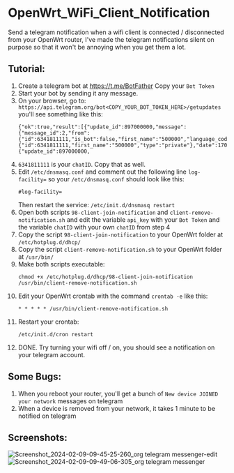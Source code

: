 # OpenWrt_WiFi_Client_Notification
Send a telegram notification when a wifi client is connected / disconnected from your OpenWrt router, I've made the telegram notifications silent on purpose so that it won't be annoying when you get them a lot.

## Tutorial:
1. Create a telegram bot at https://t.me/BotFather Copy your `Bot Token`
2. Start your bot by sending it any message.
3. On your browser, go to: `https://api.telegram.org/bot<COPY_YOUR_BOT_TOKEN_HERE>/getupdates` you'll see something like this:
   ```
   {"ok":true,"result":[{"update_id":897000000,"message":{"message_id":2,"from":{"id":6341811111,"is_bot":false,"first_name":"500000","language_code":"en"},"chat":{"id":6341811111,"first_name":"500000","type":"private"},"date":1707224377,"text":"Test"}},{"update_id":897000000,
   ```
4. `6341811111` is your `chatID`. Copy that as well.
5. Edit `/etc/dnsmasq.conf` and comment out the following line `log-facility=` so your `/etc/dnsmasq.conf` should look like this:
   ```
   #log-facility=
   ```
   Then restart the service: `/etc/init.d/dnsmasq restart`
6. Open both scripts `98-client-join-notification` and `client-remove-notification.sh` and edit the variable `api_key` with your `Bot Token` and the variable `chatID` with your own `chatID` from step 4
7. Copy the script `98-client-join-notification` to your OpenWrt folder at `/etc/hotplug.d/dhcp/`
8. Copy the script `client-remove-notification.sh` to your OpenWrt folder at `/usr/bin/`
9. Make both scripts executable:
   ```
   chmod +x /etc/hotplug.d/dhcp/98-client-join-notification /usr/bin/client-remove-notification.sh
   ```
10. Edit your OpenWrt crontab with the command `crontab -e` like this:
    ```
    * * * * * /usr/bin/client-remove-notification.sh
    ```
11. Restart your crontab:
    ```
    /etc/init.d/cron restart
    ```
12. DONE. Try turning your wifi off / on, you should see a notification on your telegram account.

## Some Bugs:
1. When you reboot your router, you'll get a bunch of `New device JOINED your network` messages on telegram
2. When a device is removed from your network, it takes 1 minute to be notified on telegram

## Screenshots:
![Screenshot_2024-02-09-09-45-25-260_org telegram messenger-edit](https://github.com/hillz2/OpenWrt_WiFi_Client_Notification/assets/25127225/ef97d69e-fe20-446c-b724-67b4d6b55cfa)
![Screenshot_2024-02-09-09-49-06-305_org telegram messenger](https://github.com/hillz2/OpenWrt_WiFi_Client_Notification/assets/25127225/6545110f-c0ff-4cb8-8668-756fd451649d)

